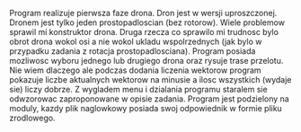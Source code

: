 Program realizuje pierwsza faze drona. Dron jest w wersji uproszczonej. Dronem jest tylko jeden prostopadloscian (bez rotorow). Wiele problemow sprawil mi konstruktor drona. Druga rzecza co sprawilo mi trudnosc bylo obrot drona wokol osi a nie wokol ukladu wspolrzednych (jak bylo w przypadku zadania z rotacja prostopadlosciana). Program posiada mozliwosc wyboru jednego lub drugiego drona oraz rysuje trase przelotu. Nie wiem dlaczego ale podczas dodania liczenia wektorow program pokazuje liczbe aktualnych wektorow na minusie a ilosc wszystkich (wydaje sie) liczy dobrze. Z wygladem menu i dzialania programu staralem sie odwzorowac zaproponowane w opisie zadania. Program jest podzielony na moduly, kazdy plik naglowkowy posiada swoj odpowiednik w formie pliku zrodlowego.

